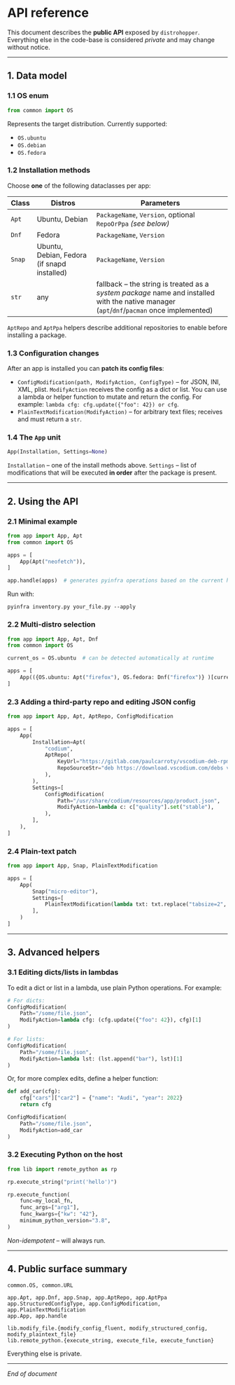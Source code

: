 # API reference

This document describes the **public API** exposed by `distrohopper`.  Everything else in the code-base is considered *private* and may change without notice.

---

## 1. Data model

### 1.1 OS enum
```python
from common import OS
```
Represents the target distribution.  Currently supported:
* `OS.ubuntu`
* `OS.debian`
* `OS.fedora`

### 1.2 Installation methods

Choose **one** of the following dataclasses per app:

| Class | Distros | Parameters |
|-------|---------|------------|
| `Apt`  | Ubuntu, Debian | `PackageName`, `Version`, optional `RepoOrPpa` *(see below)* |
| `Dnf`  | Fedora | `PackageName`, `Version` |
| `Snap` | Ubuntu, Debian, Fedora (if snapd installed) | `PackageName`, `Version` |
| `str`  | any | fallback – the string is treated as a *system package* name and installed with the native manager (`apt`/`dnf`/`pacman` once implemented) |

`AptRepo` and `AptPpa` helpers describe additional repositories to enable before installing a package.

### 1.3 Configuration changes

After an app is installed you can **patch its config files**:

* `ConfigModification(path, ModifyAction, ConfigType)` – for JSON, INI, XML, plist.  `ModifyAction` receives the config as a dict or list. You can use a lambda or helper function to mutate and return the config. For example: `lambda cfg: cfg.update({"foo": 42}) or cfg`.
* `PlainTextModification(ModifyAction)` – for arbitrary text files; receives and must return a `str`.

### 1.4 The `App` unit
```python
App(Installation, Settings=None)
```
`Installation` – one of the install methods above.
`Settings` – list of modifications that will be executed **in order** after the package is present.

---

## 2. Using the API

### 2.1 Minimal example
```python
from app import App, Apt
from common import OS

apps = [
    App(Apt("neofetch")),
]

app.handle(apps)  # generates pyinfra operations based on the current host
```

Run with:
```
pyinfra inventory.py your_file.py --apply
```

### 2.2 Multi-distro selection
```python
from app import App, Apt, Dnf
from common import OS

current_os = OS.ubuntu  # can be detected automatically at runtime

apps = [
    App(({OS.ubuntu: Apt("firefox"), OS.fedora: Dnf("firefox")} )[current_os])
]
```

### 2.3 Adding a third-party repo and editing JSON config
```python
from app import App, Apt, AptRepo, ConfigModification

apps = [
    App(
        Installation=Apt(
            "codium",
            AptRepo(
                KeyUrl="https://gitlab.com/paulcarroty/vscodium-deb-rpm-repo/raw/master/pub.gpg",
                RepoSourceStr="deb https://download.vscodium.com/debs vscodium main",
            ),
        ),
        Settings=[
            ConfigModification(
                Path="/usr/share/codium/resources/app/product.json",
                ModifyAction=lambda c: c["quality"].set("stable"),
            ),
        ],
    ),
]
```

### 2.4 Plain-text patch
```python
from app import App, Snap, PlainTextModification

apps = [
    App(
        Snap("micro-editor"),
        Settings=[
            PlainTextModification(lambda txt: txt.replace("tabsize=2", "tabsize=4")),
        ],
    )
]
```

---

## 3. Advanced helpers

### 3.1 Editing dicts/lists in lambdas
To edit a dict or list in a lambda, use plain Python operations. For example:

```python
# For dicts:
ConfigModification(
    Path="/some/file.json",
    ModifyAction=lambda cfg: (cfg.update({"foo": 42}), cfg)[1]
)

# For lists:
ConfigModification(
    Path="/some/file.json",
    ModifyAction=lambda lst: (lst.append("bar"), lst)[1]
)
```

Or, for more complex edits, define a helper function:

```python
def add_car(cfg):
    cfg["cars"]["car2"] = {"name": "Audi", "year": 2022}
    return cfg

ConfigModification(
    Path="/some/file.json",
    ModifyAction=add_car
)
```

### 3.2 Executing Python on the host
```python
from lib import remote_python as rp

rp.execute_string("print('hello')")

rp.execute_function(
    func=my_local_fn,
    func_args=["arg1"],
    func_kwargs={"kw": "42"},
    minimum_python_version="3.8",
)
```
*Non-idempotent* – will always run.

---

## 4. Public surface summary

```
common.OS, common.URL

app.Apt, app.Dnf, app.Snap, app.AptRepo, app.AptPpa
app.StructuredConfigType, app.ConfigModification, app.PlainTextModification
app.App, app.handle

lib.modify_file.{modify_config_fluent, modify_structured_config, modify_plaintext_file}
lib.remote_python.{execute_string, execute_file, execute_function}
```

Everything else is private.

---

_End of document_
